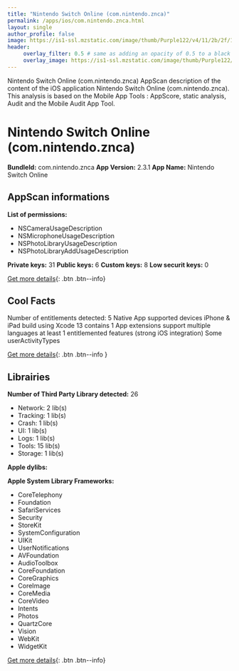 ```yaml
---
title: "Nintendo Switch Online (com.nintendo.znca)"
permalink: /apps/ios/com.nintendo.znca.html
layout: single
author_profile: false
image: https://is1-ssl.mzstatic.com/image/thumb/Purple122/v4/11/2b/2f/112b2ff6-d185-263c-7c9c-ce077eb8ff50/AppIcon-0-1x_U007emarketing-0-7-0-85-220.png/512x512bb.jpg
header: 
     overlay_filter: 0.5 # same as adding an opacity of 0.5 to a black background
     overlay_image: https://is1-ssl.mzstatic.com/image/thumb/Purple122/v4/11/2b/2f/112b2ff6-d185-263c-7c9c-ce077eb8ff50/AppIcon-0-1x_U007emarketing-0-7-0-85-220.png/512x512bb.jpg
---
```

Nintendo Switch Online (com.nintendo.znca) AppScan description of the content of the iOS application Nintendo Switch Online (com.nintendo.znca). This analysis is based on the Mobile App Tools : AppScore, static analysis, Audit and the Mobile Audit App Tool.

# Nintendo Switch Online (com.nintendo.znca)

**BundleId:** com.nintendo.znca
**App Version:** 2.3.1
**App Name:** Nintendo Switch Online


## AppScan informations 

**List of permissions:** 
- NSCameraUsageDescription
- NSMicrophoneUsageDescription
- NSPhotoLibraryUsageDescription
- NSPhotoLibraryAddUsageDescription
  
  
**Private keys:** 31
**Public keys:** 6
**Custom keys:** 8
**Low securit keys:** 0
  
[Get more details](/pricing.html){: .btn .btn--info}

## Cool Facts

Number of entitlements detected: 5
Native App
supported devices iPhone & iPad
build using Xcode 13
contains 1 App extensions
support multiple languages
at least 1 entitlemented features (strong iOS integration)
Some userActivityTypes
  
[Get more details](/pricing.html){: .btn .btn--info }

## Librairies 
**Number of Third Party Library detected:** 26
- Network: 2 lib(s)
- Tracking: 1 lib(s)
- Crash: 1 lib(s)
- UI: 1 lib(s)
- Logs: 1 lib(s)
- Tools: 15 lib(s)
- Storage: 1 lib(s)


**Apple dylibs:**


**Apple System Library Frameworks:**
- CoreTelephony
- Foundation
- SafariServices
- Security
- StoreKit
- SystemConfiguration
- UIKit
- UserNotifications
- AVFoundation
- AudioToolbox
- CoreFoundation
- CoreGraphics
- CoreImage
- CoreMedia
- CoreVideo
- Intents
- Photos
- QuartzCore
- Vision
- WebKit
- WidgetKit


  
[Get more details](/pricing.html){: .btn .btn--info}

